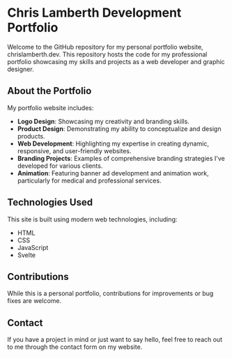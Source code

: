 
# Chris Lamberth Development Portfolio

Welcome to the GitHub repository for my personal portfolio website, chrislamberth.dev. This repository hosts the code for my professional portfolio showcasing my skills and projects as a web developer and graphic designer.

## About the Portfolio

My portfolio website includes:

-   **Logo Design**: Showcasing my creativity and branding skills.
-   **Product Design**: Demonstrating my ability to conceptualize and design products.
-   **Web Development**: Highlighting my expertise in creating dynamic, responsive, and user-friendly websites.
-   **Branding Projects**: Examples of comprehensive branding strategies I've developed for various clients.
-   **Animation**: Featuring banner ad development and animation work, particularly for medical and professional services.

## Technologies Used

This site is built using modern web technologies, including:

-   HTML
-   CSS
-   JavaScript
-   Svelte

## Contributions

While this is a personal portfolio, contributions for improvements or bug fixes are welcome. 

## Contact

If you have a project in mind or just want to say hello, feel free to reach out to me through the contact form on my website.
